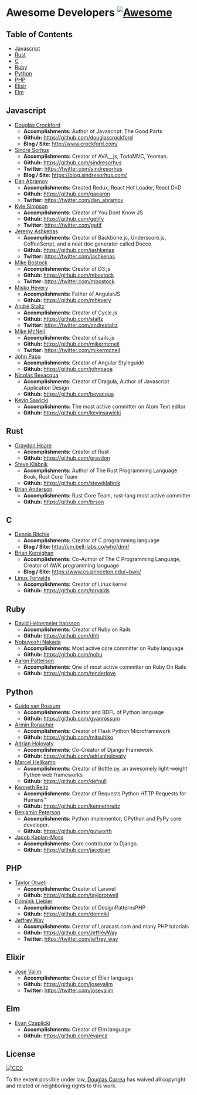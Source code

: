 # Awesome Developers [![Awesome](https://cdn.rawgit.com/sindresorhus/awesome/d7305f38d29fed78fa85652e3a63e154dd8e8829/media/badge.svg)](https://github.com/sindresorhus/awesome)

## Table of Contents

- [Javascript](#javascript)
- [Rust](#rust)
- [C](#c)
- [Ruby](#ruby)
- [Python](#python)
- [PHP](#php)
- [Elixir](#elixir)
- [Elm](#elm)

## Javascript

- [Douglas Crockford](http://www.crockford.com/)
  - **Accomplishments:** Author of Javascript: The Good Parts
  - **Github:** https://github.com/douglascrockford
  - **Blog / Site:** http://www.crockford.com/
- [Sindre Sorhus](https://github.com/sindresorhus)
  - **Accomplishments:** Creator of AVA__js, TodoMVC, Yeoman.
  - **Github:** https://github.com/sindresorhus
  - **Twitter:** https://twitter.com/sindresorhus
  - **Blog / Site:** https://blog.sindresorhus.com/
- [Dan Abramov](https://github.com/gaearon)
  - **Accomplishments:** Created Redux, React Hot Loader, React DnD
  - **Github:** https://github.com/gaearon
  - **Twitter:** https://twitter.com/dan_abramov
- [Kyle Simpson](https://github.com/getify)
  - **Accomplishments:** Creator of You Dont Know JS
  - **Github:** https://github.com/getify
  - **Twitter:** https://twitter.com/getif
- [Jeremy Ashkenas](https://github.com/jashkenas)
  - **Accomplishments:** Creator of Backbone.js, Underscore.js, CoffeeScript, and a neat doc generator called Docco
  - **Github:** https://github.com/jashkenas
  - **Twitter:** https://twitter.com/jashkenas
- [Mike Bostock](https://github.com/mbostock)
  - **Accomplishments:** Creator of D3.js
  - **Github:** https://github.com/mbostock
  - **Twitter:** https://twitter.com/mbostock
- [Misko Hevery](https://github.com/mhevery)
  - **Accomplishments:** Father of AngularJS
  - **Github:** https://github.com/mhevery
- [André Staltz](https://github.com/staltz)
  - **Accomplishments:** Creator of Cycle.js
  - **Github:** https://github.com/staltz
  - **Twitter:** https://twitter.com/andrestaltz
- [Mike McNeil](https://github.com/mikermcneil)
  - **Accomplishments:** Creator of sails.js
  - **Github:** https://github.com/mikermcneil
  - **Twitter:** https://twitter.com/mikermcneil
- [John Papa](https://github.com/johnpapa)
  - **Accomplishments:** Creator of Angular Styleguide
  - **Github:** https://github.com/johnpapa
- [Nicolás Bevacqua](https://github.com/bevacqua)
  - **Accomplishments:** Creator of Dragula, Author of Javascript Application Design
  - **Github:** https://github.com/bevacqua
- [Kevin Sawicki](https://github.com/kevinsawicki)
  - **Accomplishments:** The most active committer on Atom Text editor
  - **Github:** https://github.com/kevinsawicki

## Rust

- [Graydon Hoare](https://github.com/graydon)
  - **Accomplishments:** Creator of Rust
  - **Github:** https://github.com/graydon
- [Steve Klabnik](https://github.com/steveklabnik)
  - **Accomplishments:** Author of The Rust Programming Language Book, Rust Core Team
  - **Github:** https://github.com/steveklabnik
- [Brian Anderson](https://github.com/brson)
  - **Accomplishments:** Rust Core Team, rust-lang most active committer
  - **Github:** https://github.com/brson

## C

- [Dennis Ritchie](http://cm.bell-labs.co/who/dmr/)
  - **Accomplishments:** Creator of C programming language
  - **Blog / Site:** http://cm.bell-labs.co/who/dmr/
- [Brian Kernighan](https://www.cs.princeton.edu/~bwk/)
  - **Accomplishments:** Co-Author of The C Programming Language, Creator of AWK programming language
  - **Blog / Site:** https://www.cs.princeton.edu/~bwk/
- [Linus Torvalds](https://github.com/torvalds)
  - **Accomplishments:** Creator of Linux kernel
  - **Github:** https://github.com/torvalds

## Ruby

- [David Heinemeier hansson](https://github.com/dhh)
  - **Accomplishments:** Creator of Ruby on Rails
  - **Github:** https://github.com/dhh
- [Nobuyoshi Nakada](https://github.com/nobu)
  - **Accomplishments:** Most active core committer on Ruby language
  - **Github:** https://github.com/nobu
- [Aaron Patterson](https://github.com/tenderlove)
  - **Accomplishments:** One of most active committer on Ruby On Rails
  - **Github:** https://github.com/tenderlove

## Python

- [Guido van Rossum](https://github.com/gvanrossum)
  - **Accomplishments:** Creator and BDFL of Python language
  - **Github:** https://github.com/gvanrossum
- [Armin Ronacher](https://github.com/mitsuhiko)
  - **Accomplishments:** Creator of Flask  Python Microframework
  - **Github:** https://github.com/mitsuhiko
- [Adrian Holovaty](https://github.com/adrianholovaty)
  - **Accomplishments:** Co-Creator of Django Framework
  - **Github:** https://github.com/adrianholovaty
- [Marcel Hellkamp](https://github.com/defnull)
  - **Accomplishments:** Creator of Bottle.py, an awesomely light-weight Python web frameworks
  - **Github:** https://github.com/defnull
- [Kenneth Reitz](https://github.com/kennethreitz)
  - **Accomplishments:** Creator of Requests Python HTTP Requests for Humans™
  - **Github:** https://github.com/kennethreitz
- [Benjamin Peterson](https://github.com/gutworth)
  - **Accomplishments:** Python implementor; CPython and PyPy core developer.
  - **Github:** https://github.com/gutworth
- [Jacob Kaplan-Moss](https://github.com/jacobian)
  - **Accomplishments:** Core contributor to Django.
  - **Github:** https://github.com/jacobian

## PHP

- [Taylor Otwell](https://github.com/taylorotwell)
  - **Accomplishments:** Creator of Laravel
  - **Github:** https://github.com/taylorotwell
- [Dominik Liebler](https://github.com/domnikl)
  - **Accomplishments:** Creator of DesignPatternsPHP
  - **Github:** https://github.com/domnikl
- [Jeffrey Way](https://github.com/JeffreyWay)
  - **Accomplishments:** Creator of Laracast.com and many PHP tutorials
  - **Github:** https://github.com/JeffreyWay
  - **Twitter:** https://twitter.com/jeffrey_way

## Elixir
- [José Valim](https://github.com/josevalim)
  - **Accomplishments:** Creator of Elixir language
  - **Github:** https://github.com/josevalim
  - **Twitter:** https://twitter.com/josevalim

## Elm
- [Evan Czaplicki](https://github.com/evancz)
  - **Accomplishments:** Creator of Elm language
  - **Github:** https://github.com/evancz

## License

[![CC0](http://i.creativecommons.org/p/zero/1.0/88x31.png)](http://creativecommons.org/publicdomain/zero/1.0/)

To the extent possible under law, [Douglas Correa](http://douglascorrea.io) has waived all copyright and related or neighboring rights to this work.
